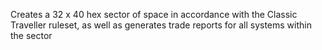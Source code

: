 Creates a 32 x 40 hex sector of space in accordance with the Classic Traveller ruleset, as well as generates trade reports for all systems within the sector

